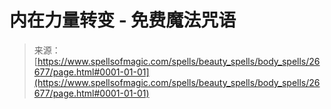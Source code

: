 <!--yml

category: 未分类

date: 2024-06-12 19:14:57

-->

# 内在力量转变 - 免费魔法咒语

> 来源：[https://www.spellsofmagic.com/spells/beauty_spells/body_spells/26677/page.html#0001-01-01](https://www.spellsofmagic.com/spells/beauty_spells/body_spells/26677/page.html#0001-01-01)
